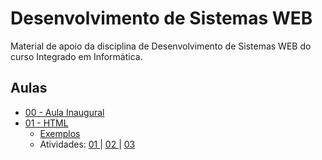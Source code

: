 # Desenvolvimento de Sistemas WEB
Material de apoio da disciplina de Desenvolvimento de Sistemas WEB do curso Integrado em Informática.

## Aulas
- <a href="aulas/00%20-%20Inaugural/00%20-%20Inaugural.pdf"> 00 - Aula Inaugural </a>
- <a href="aulas/01%20-%20HTML/01%20-%20HTML.pdf"> 01 - HTML </a>
  - <a href="aulas/01%20-%20HTML/exemplos"> Exemplos </a>
  - Atividades: <a href="atividades/atv01/atv01.pdf"> 01 </a> | <a href="atividades/atv02/atv02.pdf"> 02 </a> | <a href="atividades/atv03/atv03.pdf"> 03 </a>

